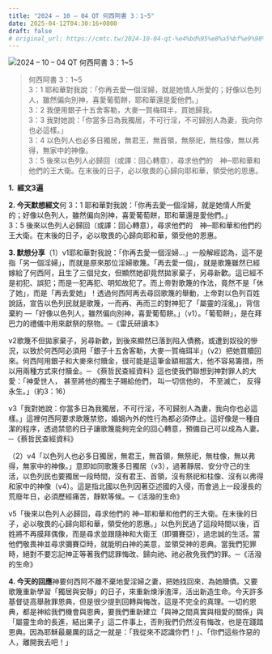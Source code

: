 ```yaml
---
title: "2024 – 10 – 04 QT 何西阿書 3：1~5"
date: 2025-04-12T04:30:16+0800
draft: false
# original_url: https://cmtc.tw/2024-10-04-qt-%e4%bd%95%e8%a5%bf%e9%98%bf%e6%9b%b8-3%ef%bc%9a15
---
```


![2024 – 10 – 04 QT 何西阿書 3：1~5](/images/qt.jpg  "2024 – 10 – 04 QT 何西阿書 3：1~5")

> 何西阿書 3：1~5  
> 3：1 耶和華對我說：「你再去愛一個淫婦，就是她情人所愛的；好像以色列人，雖然偏向別神，喜愛葡萄餅，耶和華還是愛他們。」  
> 3：2 我便用銀子十五舍客勒，大麥一賀梅珥半，買她歸我。  
> 3：3 我對她說：「你當多日為我獨居，不可行淫，不可歸別人為妻，我向你也必這樣。」  
> 3：4 以色列人也必多日獨居，無君王，無首領，無祭祀，無柱像，無以弗得，無家中的神像。  
> 3：5 後來以色列人必歸回（或譯：回心轉意），尋求他們的　神─耶和華和他們的王大衛。在末後的日子，必以敬畏的心歸向耶和華，領受他的恩惠。

**1.  經文3遍**

**2. 今天默想經文**何 3：1 耶和華對我說：「你再去愛一個淫婦，就是她情人所愛的；好像以色列人，雖然偏向別神，喜愛葡萄餅，耶和華還是愛他們。」  
3：5 後來以色列人必歸回（或譯：回心轉意），尋求他們的　神─耶和華和他們的王大衛。在末後的日子，必以敬畏的心歸向耶和華，領受他的恩惠。

**3. 默想分享**（1）v1耶和華對我說：「你再去愛一個淫婦…」一般解經認為，這不是指「另一個淫婦」，而就是原來那位淫婦歌篾。「再去愛一個」，就是歌篾雖然已經嫁給了何西阿，且生了三個兒女，但顯然她卻竟然拋家棄子，另尋新歡。這已經不是初犯、誤犯；而是一犯再犯、明知故犯了。而上帝對歌篾的作法，竟然不是「休了她」，而是「再去愛她」！透過何西阿再去尋回歌篾的舉動，上帝對以色列百姓說話，宣告以色列民就是歌篾，一而再、再而三的對神犯了「屬靈的淫亂」，背信棄約 —「好像以色列人，雖然偏向別神，喜愛葡萄餅。」（v1）。「葡萄餅」，是在拜巴力的禮儀中用來獻祭的祭物。─《雷氏研讀本》

v2歌篾不但拋家棄子，另尋新歡，到後來顯然已落到陷入債務，或遭到奴役的慘況，以致於何西阿必須用「銀子十五舍客勒，大麥一賀梅珥半」（v2）把她買贖回來。何西阿用銀子和大麥來付贖金，很可能是這筆金額相當大，他不容易籌措，所以用兩種方式來付贖金。─ 《蔡哲民查經資料》這也使我們聯想到神對罪人的大愛：「神愛世人， 甚至將他的獨生子賜給他們， 叫一切信他的， 不至滅亡， 反得永生。」（約3：16）

v3「我對她說：你當多日為我獨居，不可行淫，不可歸別人為妻，我向你也必這樣。」這裡何西阿要求歌篾禁慾，婚姻內外的性行為都必須停止。這好像是一種自潔的程序，透過禁慾的日子讓歌篾能夠完全的回心轉意，預備自己可以成為人妻。─《蔡哲民查經資料》

（2）v4「以色列人也必多日獨居，無君王，無首領，無祭祀，無柱像，無以弗得，無家中的神像。」意即如同歌篾多日獨居（v3），過著靜居、安分守己的生活，以色列民也要獨居一段時間，沒有君王、首領，沒有祭祀和柱像、沒有以弗得和家中的神像（v4）。這是指北國以色列因著亞述國的入侵，而會過上一段漫長的荒廢年日，必須歷經痛苦，靜默等候。─《活潑的生命》

v5「後來以色列人必歸回，尋求他們的 神─耶和華和他們的王大衛。在末後的日子，必以敬畏的心歸向耶和華，領受他的恩惠。」以色列民過了這段時間以後，百姓將不再膜拜偶像，而是尋求並跟隨神和大衛王（即彌賽亞），過忠誠的生活。當他們敬畏神並尋求彌賽亞時，就能明白神的美意，並領受神的恩典。當我們犯罪時，絕對不要忘記神正等著我們認罪悔改、歸向祂、祂必赦免我們的罪。─《活潑的生命》

**4. 今天的回應**神要何西阿不離不棄地愛淫婦之妻，把她找回來，為她贖債。又要歌篾重新學習「獨居與安靜」的日子，來重新煉淨渣滓，活出新造生命。今天許多基督徒高舉赦罪恩典，但是很少提到回轉與悔改，這是不完全的真理。一切的恩典，都是神給我們機會與恩典，要我們重新建立「與神之間真實與相愛的關係」與「屬靈生命的長進，結出果子」這二件事上，否則我們仍然沒有悔改，也是在踐踏恩典。因為耶穌最嚴厲的話之一就是：「我從來不認識你們！」、「你們這些作惡的人，離開我去吧！」